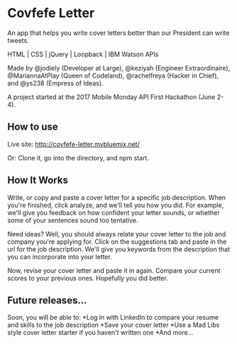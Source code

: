 # Covfefe Letter

An app that helps you write cover letters better than our President can write tweets. 

HTML | CSS | jQuery | Loopback | IBM Watson APIs

Made by @jodiely (Developer at Large), @keziyah (Engineer Extraordinaire), @MariannaAtPlay (Queen of Codeland), @rachelfreya (Hacker in Chief), and @ys238 (Empress of Ideas). 

A project started at the 2017 Mobile Monday API First Hackathon (June 2-4). 

## How to use

Live site: http://covfefe-letter.mybluemix.net/

Or: Clone it, go into the directory, and npm start. 

## How It Works

Write, or copy and paste a cover letter for a specific job description. 
When you're finished, click analyze, and we'll tell you how you did. 
For example, we'll give you feedback on how confident your letter sounds, or whether some of your sentences sound too tentative.

Need ideas? Well, you should always relate your cover letter to the job and company you're applying for. Click on the suggestions tab and paste in the url for the job description. We'll give you keywords from the description that you can incorporate into your letter. 

Now, revise your cover letter and paste it in again. Compare your current scores to your previous ones. Hopefully you did better. 

## Future releases...

Soon, you will be able to:
*Log in with LinkedIn to compare your resume and skills to the job description
*Save your cover letter
*Use a Mad Libs style cover letter starter if you haven't written one
*And more...
